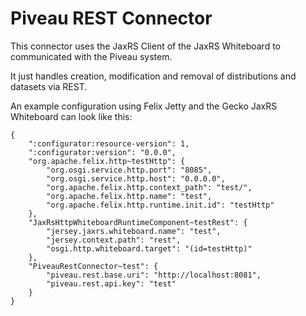 # Piveau REST Connector

This connector uses the JaxRS Client of the JaxRS Whiteboard to communicated with the Piveau system.

It just handles creation, modification and removal of distributions and datasets via REST.

An example configuration using Felix Jetty and the Gecko JaxRS Whiteboard can look like this:

```
{
	":configurator:resource-version": 1,
	":configurator:version": "0.0.0",
	"org.apache.felix.http~testHttp": {
		"org.osgi.service.http.port": "8085",
		"org.osgi.service.http.host": "0.0.0.0",
		"org.apache.felix.http.context_path": "test/",
		"org.apache.felix.http.name": "test",
		"org.apache.felix.http.runtime.init.id": "testHttp"
	},  
	"JaxRsHttpWhiteboardRuntimeComponent~testRest": {
		"jersey.jaxrs.whiteboard.name": "test",
		"jersey.context.path": "rest",
		"osgi.http.whiteboard.target": "(id=testHttp)"
	},
	"PiveauRestConnector~test": {
		"piveau.rest.base.uri": "http://localhost:8081",
		"piveau.rest.api.key": "test"
	}
}
```